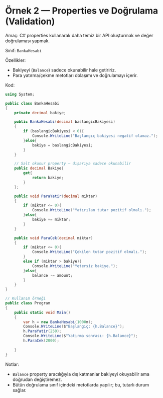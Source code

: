 # Örnek 2 — Properties ve Doğrulama (Validation)

Amaç: C# properties kullanarak daha temiz bir API oluşturmak ve değer doğrulaması yapmak.

Sınıf: `BankaHesabi`

Özellikler:
- Bakiyeyi (`Balance`) sadece okunabilir hale getiririz.
- Para yatırma/çekme metotları dolaşımı ve doğrulamayı içerir.

Kod:

```csharp
using System;

public class BankaHesabi
{
    private decimal bakiye;

    public BankaHesabi(decimal baslangicBakiyesi)
    {
        if (baslangicBakiyesi < 0){
            Console.WriteLine("Başlangıç bakiyesi negatif olamaz.");
        }else{
            bakiye = baslangicBakiyesi;
        }
    }

    // Salt okunur property — dışarıya sadece okunabilir
    public decimal Bakiye{
        get{
            return bakiye;
        }
    };

    public void ParaYatir(decimal miktar)
    {
        if (miktar <= 0){
            Console.WriteLine("Yatırılan tutar pozitif olmalı.");
        }else{
            bakiye += miktar;
        }
    }

    public void ParaCek(decimal miktar)
    {
        if (miktar <= 0){
            Console.WriteLine("Çekilen tutar pozitif olmalı.");
        }
        else if (miktar > bakiye){
            Console.WriteLine("Yetersiz bakiye.");
        }else{
            balance -= amount;
        }
    }
}

// Kullanım örneği
public class Program
{
    public static void Main()
    {
        var h = new BankaHesabi(1000m);
        Console.WriteLine($"Başlangıç: {h.Balance}");
        h.ParaYatir(250);
        Console.WriteLine($"Yatırma sonrası: {h.Balance}");
        h.ParaCek(2000);
        
    }
}
```

Notlar:
- `Balance` property aracılığıyla dış katmanlar bakiyeyi okuyabilir ama doğrudan değiştiremez.
- Bütün doğrulama sınıf içindeki metotlarda yapılır; bu, tutarlı durum sağlar.
